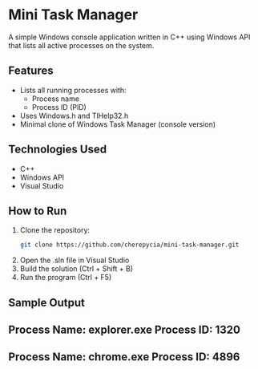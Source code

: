 # Mini Task Manager

A simple Windows console application written in C++ using Windows API that lists all active processes on the system.

## Features

- Lists all running processes with:
  - Process name
  - Process ID (PID)
- Uses Windows.h and TlHelp32.h
- Minimal clone of Windows Task Manager (console version)

## Technologies Used

- C++
- Windows API
- Visual Studio

## How to Run

1. Clone the repository:
   ```bash
   git clone https://github.com/cherepycia/mini-task-manager.git
2. Open the .sln file in Visual Studio
3. Build the solution (Ctrl + Shift + B)
4. Run the program (Ctrl + F5)

## Sample Output
Process Name: explorer.exe
Process ID: 1320
---------------------
Process Name: chrome.exe
Process ID: 4896
---------------------
